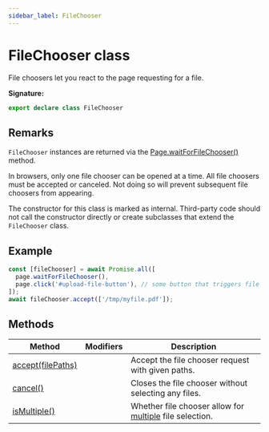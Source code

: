 ```yaml
---
sidebar_label: FileChooser
---
```


# FileChooser class

File choosers let you react to the page requesting for a file.

**Signature:**

```typescript
export declare class FileChooser
```

## Remarks

`FileChooser` instances are returned via the [Page.waitForFileChooser()](./puppeteer.page.waitforfilechooser.md) method.

In browsers, only one file chooser can be opened at a time. All file choosers must be accepted or canceled. Not doing so will prevent subsequent file choosers from appearing.

The constructor for this class is marked as internal. Third-party code should not call the constructor directly or create subclasses that extend the `FileChooser` class.

## Example

```ts
const [fileChooser] = await Promise.all([
  page.waitForFileChooser(),
  page.click('#upload-file-button'), // some button that triggers file selection
]);
await fileChooser.accept(['/tmp/myfile.pdf']);
```

## Methods

| Method                                                 | Modifiers | Description                                                                                                                                   |
| ------------------------------------------------------ | --------- | --------------------------------------------------------------------------------------------------------------------------------------------- |
| [accept(filePaths)](./puppeteer.filechooser.accept.md) |           | Accept the file chooser request with given paths.                                                                                             |
| [cancel()](./puppeteer.filechooser.cancel.md)          |           | Closes the file chooser without selecting any files.                                                                                          |
| [isMultiple()](./puppeteer.filechooser.ismultiple.md)  |           | Whether file chooser allow for [multiple](https://developer.mozilla.org/en-US/docs/Web/HTML/Element/input/file#attr-multiple) file selection. |
